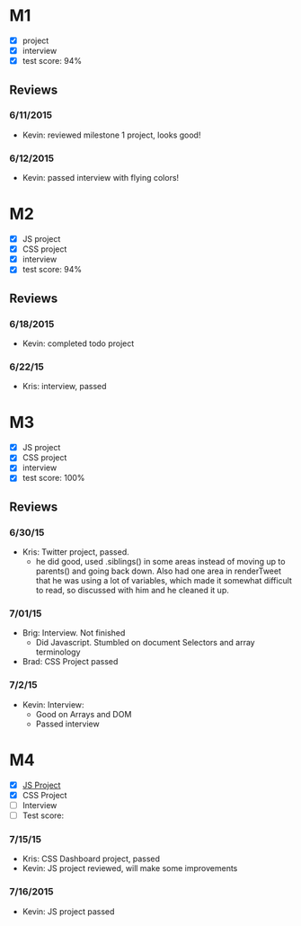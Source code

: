 

# M1

- [x] project
- [x] interview
- [x] test score: 94%

## Reviews

### 6/11/2015

- Kevin: reviewed milestone 1 project, looks good!

### 6/12/2015

- Kevin: passed interview with flying colors!

# M2

- [x] JS project
- [x] CSS project
- [x] interview
- [x] test score: 94%

## Reviews

### 6/18/2015

- Kevin: completed todo project

### 6/22/15

- Kris: interview, passed

# M3

- [x] JS project
- [x] CSS project
- [x] interview
- [x] test score: 100%

## Reviews

### 6/30/15

- Kris: Twitter project, passed.
  - he did good, used .siblings() in some areas instead of moving up to parents() and going back down. Also had one area in renderTweet that he was using a lot of variables, which made it somewhat difficult to read, so discussed with him and he cleaned it up.

### 7/01/15

- Brig: Interview. Not finished
  - Did Javascript. Stumbled on document Selectors and array terminology
- Brad: CSS Project passed

### 7/2/15

- Kevin: Interview:
  - Good on Arrays and DOM
  - Passed interview

# M4

- [x] [JS Project](https://github.com/BluestarNEO/twitter-project-v2)
- [x] CSS Project
- [ ] Interview
- [ ] Test score:

### 7/15/15

- Kris: CSS Dashboard project, passed
- Kevin: JS project reviewed, will make some improvements

### 7/16/2015

- Kevin: JS project passed
